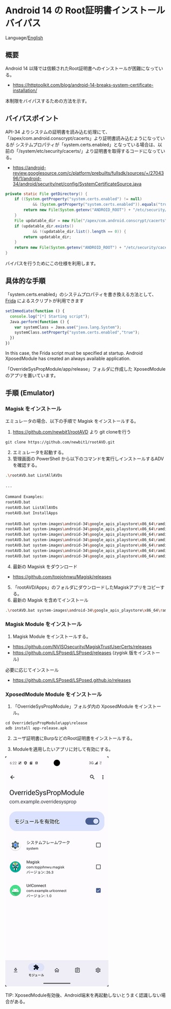 Android 14 の Root証明書インストールバイパス
=============

Language/[English](Readme.md)

## 概要

Android 14 以降では信頼されたRoot証明書へのインストールが困難になっている｡

- https://httptoolkit.com/blog/android-14-breaks-system-certificate-installation/

本制限をバイパスするための方法を示す。

## バイパスポイント

API-34 よりシステムの証明書を読み込む処理にて、「/apex/com.android.conscrypt/cacerts」より証明書読み込むようになっているが
システムプロパティが「system.certs.enabled」となっている場合は、以前の「/system/etc/security/cacerts/」より証明書を取得するコードになっている。

- https://android-review.googlesource.com/c/platform/prebuilts/fullsdk/sources/+/2704396/1/android-34/android/security/net/config/SystemCertificateSource.java

````java
private static File getDirectory() {
    if ((System.getProperty("system.certs.enabled") != null)
            && (System.getProperty("system.certs.enabled")).equals("true")) {
        return new File(System.getenv("ANDROID_ROOT") + "/etc/security/cacerts");
    }
    File updatable_dir = new File("/apex/com.android.conscrypt/cacerts");
    if (updatable_dir.exists()
            && !(updatable_dir.list().length == 0)) {
        return updatable_dir;
    }
    return new File(System.getenv("ANDROID_ROOT") + "/etc/security/cacerts");
}
````

バイパスを行うためにこの仕様を利用します。

## 具体的な手順

「system.certs.enabled」のシステムプロパティを書き換える方法として、[Frida](https://frida.re/) によるスクリプトが利用できます

````js
setImmediate(function () {
  console.log("[*] Starting script");
  Java.perform(function () {
    var systemClass = Java.use("java.lang.System");
    systemClass.setProperty("system.certs.enabled","true");
  })
})
````

In this case, the Frida script must be specified at startup.
Android XposedModule has created an always available application.

「OverrideSysPropModule/app/release」フォルダに作成した XposedModule のアプリを置いています。

## 手順 (Emulator)

### Magisk をインストール

エミュレータの場合、以下の手順で Magisk をインストールする。

1. https://github.com/newbit1/rootAVD より git cloneを行う

```
git clone https://github.com/newbit1/rootAVD.git
```
2. エミュレータを起動する。
3. 管理画面の PowerShell から以下のコマンドを実行しインストールするADVを確認する。

```sh
.\rootAVD.bat ListAllAVDs

...

Command Examples:
rootAVD.bat
rootAVD.bat ListAllAVDs
rootAVD.bat InstallApps

rootAVD.bat system-images\android-34\google_apis_playstore\x86_64\ramdisk.img
rootAVD.bat system-images\android-34\google_apis_playstore\x86_64\ramdisk.img FAKEBOOTIMG
rootAVD.bat system-images\android-34\google_apis_playstore\x86_64\ramdisk.img DEBUG PATCHFSTAB GetUSBHPmodZ
rootAVD.bat system-images\android-34\google_apis_playstore\x86_64\ramdisk.img restore
rootAVD.bat system-images\android-34\google_apis_playstore\x86_64\ramdisk.img InstallKernelModules
rootAVD.bat system-images\android-34\google_apis_playstore\x86_64\ramdisk.img InstallPrebuiltKernelModules
rootAVD.bat system-images\android-34\google_apis_playstore\x86_64\ramdisk.img InstallPrebuiltKernelModules GetUSBHPmodZ PATCHFSTAB DEBUG
```

4. 最新の Magsisk をダウンロード

- https://github.com/topjohnwu/Magisk/releases

5. 「rootAVD/Apps」のフォルダにダウンロードしたMagiskアプリをコピーする。
6. 最新の Magisk を含めてインストール

```sh
.\rootAVD.bat system-images\android-34\google_apis_playstore\x86_64\ramdisk.img
```

### Magisk Module をインストール

1. Magisk Module をインストールする。

- https://github.com/NVISOsecurity/MagiskTrustUserCerts/releases
- https://github.com/LSPosed/LSPosed/releases (zygisk 版をインストール)

必要に応じてインストール

- https://github.com/LSPosed/LSPosed.github.io/releases

### XposedModule Module をインストール

1. 「OverrideSysPropModule」フォルダ内の XposedModule をインストール。

````
cd OverrideSysPropModule\app\release
adb install app-release.apk
````

2. ユーザ証明書にBurpなどのRoot証明書をインストールする。

3. Moduleを適用したいアプリに対して有効にする。

![OverrideSysProp](images/OverrideSysProp.png)

TIP:  XposedModule有効後、Android端末を再起動しないとうまく認識しない場合がある。